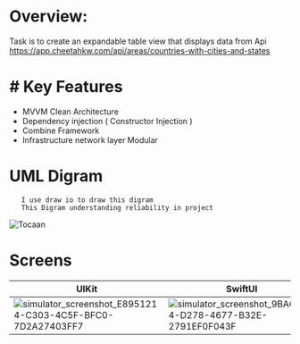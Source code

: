 # Overview:
 Task is to create an expandable table view that displays data from Api
      https://app.cheetahkw.com/api/areas/countries-with-cities-and-states
  
 # # Key Features
 
- MVVM Clean Architecture
- Dependency injection ( Constructor Injection )
- Combine Framework
- Infrastructure network layer Modular 

# UML Digram 

       I use draw io to draw this digram 
       This Digram understanding reliability in project 
![Tocaan](https://github.com/afathe7090/Tocaan/assets/76500072/b2452520-f7b3-48c7-8b0c-43dcd94ce088)

# Screens

|     UIKit     |    SwiftUI    |
| ------------- | ------------- |
|  ![simulator_screenshot_E8951214-C303-4C5F-BFC0-7D2A27403FF7](https://github.com/afathe7090/Tocaan/assets/76500072/3c9bdf35-8f5d-4438-a25f-6f2dd4caad9e)    |![simulator_screenshot_9BA68624-D278-4677-B32E-2791EF0F043F](https://github.com/afathe7090/Tocaan/assets/76500072/bd1490d1-102f-44b0-9231-e92bc1c36182)|
